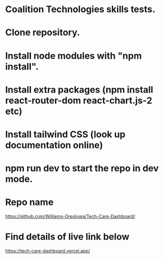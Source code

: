 # Coalition Technologies skills tests.
# Clone repository.
# Install node modules with "npm install".
# Install extra packages (npm install react-router-dom react-chart.js-2 etc)
# Install tailwind CSS (look up documentation online)
# npm run dev to start the repo in dev mode.
# Repo name
https://github.com/Williams-Oreoluwa/Tech-Care-Dashboard/
# Find details of live link below
https://tech-care-dashboard.vercel.app/
